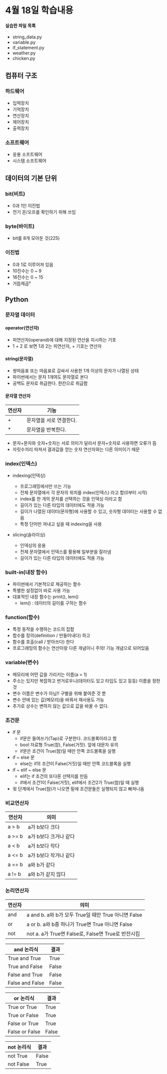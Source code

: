 # 4월 18일 학습내용
#### 실습한 파일 목록
- string_data.py
- variable.py
- if_statement.py
- weather.py
- chicken.py
## 컴퓨터 구조
### 하드웨어
- 입력장치
- 기억장치
- 연산장치
- 제어장치
- 출력장치
### 소프트웨어
- 응용 소프트웨어
- 시스템 소프트웨어
## 데이터의 기본 단위
### bit(비트)
- 0과 1인 이진법
- 전기 온/오프를 확인하기 위해 쓰임
### byte(바이트)
- bit를 8개 모아둔 것(225)
### 이진법
- 0과 1로 이루어져 있음
- 10진수는 0 ~ 9
- 16진수는 0 ~ 15
- 거듭제곱²
## Python
### 문자열 데이터
#### operator(연산자)
- 피연산자(operand)에 대해 지정된 연산을 지시하는 기호
- 1 + 2 로 보면 1과 2는 피연산자, + 기호는 연산자
#### string(문자열)
- 쌍따음표 또는 따음표로 감싸서 사용한 1개 이상의 문자가 나열된 상태
- 파이썬에서는 문자 1개여도 문자열로 본다
- 공백도 문자로 취급한다. 한칸으로 취급함
#### 문자열 연산자
연산자 | 기능
-------|-----
\+ | 문자열을 서로 연결한다.
\* | 문자열을 반복한다.
- 문자+문자와 숫자+숫자는 서로 의미가 달라서 문자+숫자로 사용하면 오류가 뜸
- 자릿수끼리 따져서 결과값을 얻는 숫자 연산자와는 다른 의미이기 때문
### index(인덱스)
- indexing(인덱싱)
  - 프로그래밍에서만 쓰는 기능
  - 전체 문자열에서 각 문자의 위치를 index(인덱스) 라고 함(0부터 시작)
  - index를 한 개의 문자를 선택하는 것을 인덱싱 이라고 함
  - 길이가 있는 다른 타입의 데이터에도 적용 가능
  - 길이가 나열된 데이터(문자형)에 사용할 수 있고, 숫자형 데이터는 사용할 수 없음
  - 특정 단어만 꺼내고 싶을 때 indexing을 사용
   
- slicing(슬라이싱)
  - 인덱싱의 응용
  - 전체 문자열에서 인덱스를 활용해 일부분을 잘라냄
  - 길이가 있는 다른 타입의 데이터에도 적용 가능
### built-in(내장 함수)
- 파이썬에서 기본적으로 제공하는 함수 
- 특별한 설정없이 바로 사용 가능
- 대표적인 내장 함수는 print(), lem()
  - lem() : 데이터의 길이를 구하는 함수
### function(함수)
- 특정 동작을 수행하는 코드의 집합
- 합수를 정의(definition / 만들어내다) 하고 
- 함수를 호출(call / 받아쓰다) 한다
- 프로그래밍의 함수는 연산이랑 다른 개념이니 주의! 기능 개념으로 되어있음
### variable(변수)
- 메모리에 어떤 값을 가리키는 이름(a = 1)
- 주소는 있지만 복잡하고 번거로우니(데이터도 있고 타입도 있고 등등) 이름을 정한 것
- 변수 이름은 변수가 아님!! 구별을 위해 붙여준 것 뿐
- 변수 안에 있는 값(메모리)을 바꿔서 재사용도 가능 
- 추가로 상수는 변하지 않는 값으로 값을 바꿀 수 없다. 

### 조건문 
- if 문
  - if문은 들여쓰기(Tap)로 구분한다. 코드블록이라고 함
  - bool 자료형 True(참), False(거짓). 앞에 대문자 유의
  - if문은 조건이 True(참)일 때만 안쪽 코드블록을 실행
- if ~ else 문
  - else는 if의 조건이 False(거짓)일 때만 안쪽 코드블록을 실행
- if ~ elif ~ else 문
  - elif는 if 조건의 또다른 선택지를 만듬
  - if에서 조건1이 False(거짓), elif에서 조건2가 True(참)일 때 실행
- 윗 단계에서 True(참)가 나오면 밑에 조건문들은 실행되지 않고 빠져나옴

### 비교연산자
연산자 | 의미
-------|-----
a > b | a가 b보다 크다
a >= b | a가 b보다 크거나 같다
a < b | a가 b보다 작다
a <= b | a가 b보다 작거나 같다
a == b | a와 b가 같다
a != b | a와 b가 같지 않다
### 논리연산자
연산자 | 의미
-------|-----
and | a and b. a와 b가 모두 True일 때만 True 아니면 False
or | a or b. a와 b중 하나가 True면 True 아니면 False
not | not a. a가 True면 False로, False면 True로 반전시킴

and 논리식 | 결과
-------|-----
True and True | True
True and False | False
False and True | False
False and False | False

or 논리식 | 결과
-------|-----
True or True | True
True or False | True
False or True | True
False or False | False

not 논리식 | 결과
-------|-----
not True | False
not False | True
